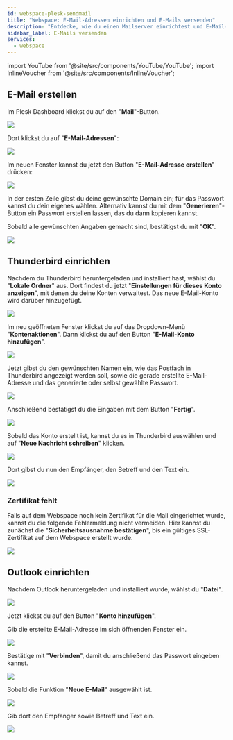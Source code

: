 ```yaml
---
id: webspace-plesk-sendmail
title: "Webspace: E-Mail-Adressen einrichten und E-Mails versenden"
description: "Entdecke, wie du einen Mailserver einrichtest und E-Mail-Konten konfigurierst, um deine Kommunikation effizient zu managen → Jetzt mehr erfahren"
sidebar_label: E-Mails versenden
services:
  - webspace
---
```


import YouTube from '@site/src/components/YouTube/YouTube';
import InlineVoucher from '@site/src/components/InlineVoucher';

<YouTube videoId="x82zqEeAK1U" title="Wie du einen MAIL SERVER für deinen ZAP WEBSPACE erstellst!" description="Du verstehst besser, wenn du Dinge in Aktion siehst? Kein Problem! Schau dir unser Video an, das alles für dich erklärt. Egal ob du es eilig hast oder lieber auf die spannendste Art lernst!"/>

<InlineVoucher />

## E-Mail erstellen

Im Plesk Dashboard klickst du auf den "**Mail**"-Button.

![](https://screensaver01.zap-hosting.com/index.php/s/GW5ZNYS8bbZexz5/preview)

Dort klickst du auf "**E-Mail-Adressen**":

![](https://screensaver01.zap-hosting.com/index.php/s/aZy6e5gnJHkwygf/preview)

Im neuen Fenster kannst du jetzt den Button "**E-Mail-Adresse erstellen**" drücken:

![](https://screensaver01.zap-hosting.com/index.php/s/z7DtGHTMzqwrez2/preview)

In der ersten Zeile gibst du deine gewünschte Domain ein; für das Passwort kannst du dein eigenes wählen.
Alternativ kannst du mit dem "**Generieren**"-Button ein Passwort erstellen lassen, das du dann kopieren kannst.

Sobald alle gewünschten Angaben gemacht sind, bestätigst du mit "**OK**".

![](https://screensaver01.zap-hosting.com/index.php/s/S3T9kw6zPRZNqRt/preview)

## Thunderbird einrichten

Nachdem du Thunderbird heruntergeladen und installiert hast, wählst du "**Lokale Ordner**" aus.
Dort findest du jetzt "**Einstellungen für dieses Konto anzeigen**", mit denen du deine Konten verwaltest. Das neue E-Mail-Konto wird darüber hinzugefügt.

![](https://screensaver01.zap-hosting.com/index.php/s/QGeLpcdBNd7rd9n/preview)

Im neu geöffneten Fenster klickst du auf das Dropdown-Menü "**Kontenaktionen**".
Dann klickst du auf den Button "**E-Mail-Konto hinzufügen**".

![](https://screensaver01.zap-hosting.com/index.php/s/4N9YrKAafBBAfP2/preview)

Jetzt gibst du den gewünschten Namen ein, wie das Postfach in Thunderbird angezeigt werden soll, sowie die gerade erstellte E-Mail-Adresse und das generierte oder selbst gewählte Passwort.

![](https://screensaver01.zap-hosting.com/index.php/s/CDYQHGAYq2L4yKB/preview)

Anschließend bestätigst du die Eingaben mit dem Button "**Fertig**".

![](https://screensaver01.zap-hosting.com/index.php/s/btPrsCHP8357jG9/preview)

Sobald das Konto erstellt ist, kannst du es in Thunderbird auswählen und auf "**Neue Nachricht schreiben**" klicken.

![](https://screensaver01.zap-hosting.com/index.php/s/ge2HA4W4S3aFo8Z/preview)

Dort gibst du nun den Empfänger, den Betreff und den Text ein.

![](https://screensaver01.zap-hosting.com/index.php/s/ierqng63tLe4j86/preview)

### Zertifikat fehlt

Falls auf dem Webspace noch kein Zertifikat für die Mail eingerichtet wurde, kannst du die folgende Fehlermeldung nicht vermeiden.
Hier kannst du zunächst die "**Sicherheitsausnahme bestätigen**", bis ein gültiges SSL-Zertifikat auf dem Webspace erstellt wurde.

![](https://screensaver01.zap-hosting.com/index.php/s/3GLdResJW7KMYPj/preview)

## Outlook einrichten

Nachdem Outlook heruntergeladen und installiert wurde, wählst du "**Datei**".

![](https://screensaver01.zap-hosting.com/index.php/s/3R9NkE3iQTTKJgW/preview)

Jetzt klickst du auf den Button "**Konto hinzufügen**".

Gib die erstellte E-Mail-Adresse im sich öffnenden Fenster ein.

![](https://screensaver01.zap-hosting.com/index.php/s/b7kbk6aHaMtRqxC/preview)

Bestätige mit "**Verbinden**", damit du anschließend das Passwort eingeben kannst.

![](https://screensaver01.zap-hosting.com/index.php/s/sZAgJgkBaRaRrm5/preview)

Sobald die Funktion "**Neue E-Mail**" ausgewählt ist.

![](https://screensaver01.zap-hosting.com/index.php/s/TGwLJ8cRXwH8FEq/preview)

Gib dort den Empfänger sowie Betreff und Text ein.

![](https://screensaver01.zap-hosting.com/index.php/s/2Fi2BW7E2xajftF/preview)

<InlineVoucher />